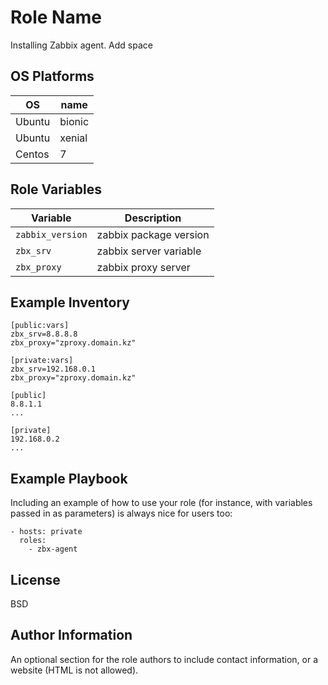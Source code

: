 Role Name
=========

Installing Zabbix agent.
Add space

OS Platforms
------------
| OS     | name   |
| ------ | ------ |
| Ubuntu | bionic |
| Ubuntu | xenial |
| Centos | 7      |

Role Variables
--------------
| Variable       | Description |
|--------------- | ----------- |
| `zabbix_version` | zabbix package version|
| `zbx_srv` | zabbix server variable|
| `zbx_proxy` | zabbix proxy server |

Example Inventory
------------

    [public:vars]
    zbx_srv=8.8.8.8
    zbx_proxy="zproxy.domain.kz"

    [private:vars]
    zbx_srv=192.168.0.1
    zbx_proxy="zproxy.domain.kz"

    [public]
    8.8.1.1
    ...

    [private]
    192.168.0.2
    ...

Example Playbook
----------------

Including an example of how to use your role (for instance, with variables
passed in as parameters) is always nice for users too:

    - hosts: private
      roles:
        - zbx-agent

License
-------

BSD

Author Information
------------------

An optional section for the role authors to include contact information, or a
website (HTML is not allowed).

